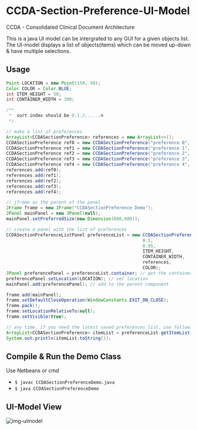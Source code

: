 # CCDA-Section-Preference-UI-Model

CCDA - Consolidated Clinical Document Architecture

This is a java UI model can be intergrated to any GUI for a given objects list. The UI-model displays a list of objects(items) which can be moved up-down & have multiple selections.


## Usage

```java
Point LOCATION = new Point(150, 50);
Color COLOR = Color.BLUE;
int ITEM_HEIGHT = 50;
int CONTAINER_WIDTH = 300;

/**
 *  sort index should be 0,1,2,....,n
 */

// make a list of preferences 
ArrayList<CCDASectionPreference> references = new ArrayList<>();
CCDASectionPreference ref0 = new CCDASectionPreference("preference 0", true, 0);
CCDASectionPreference ref1 = new CCDASectionPreference("preference 1", false, 1);
CCDASectionPreference ref2 = new CCDASectionPreference("preference 2", true, 2);
CCDASectionPreference ref3 = new CCDASectionPreference("preference 3", false, 3);
CCDASectionPreference ref4 = new CCDASectionPreference("preference 4", true, 4);
references.add(ref0);
references.add(ref1);
references.add(ref2);
references.add(ref3);
references.add(ref4);

// jframe as the parent of the panel
JFrame frame = new JFrame("CCDASectionPreference Demo");
JPanel mainPanel = new JPanel(null);
mainPanel.setPreferredSize(new Dimension(600,600));

// create a panel with the list of preferences
CCDASectionPreferenceListPanel preferenceList = new CCDASectionPreferenceListPanel(
                                                    0.1,
                                                    0.95,
                                                    ITEM_HEIGHT,
                                                    CONTAINER_WIDTH,
                                                    references,
                                                    COLOR);
JPanel preferencePanel = preferenceList.container; // get the container of the UI model
preferencePanel.setLocation(LOCATION); // set location
mainPanel.add(preferencePanel); // add to the parent component 

frame.add(mainPanel);
frame.setDefaultCloseOperation(WindowConstants.EXIT_ON_CLOSE);
frame.pack();
frame.setLocationRelativeTo(null);
frame.setVisible(true);

// any time, if you need the latest saved preferences list, use following method
ArrayList<CCDASectionPreference> itemList = preferenceList.getItemList();
System.out.println(itemList.toString());
```

## Compile & Run the Demo Class

Use Netbeans or cmd

  - `$ javac CCDASectionPreferenceDemo.java`
  - `$ java CCDASectionPreferenceDemo`

## UI-Model View

![img-uimodel](https://user-images.githubusercontent.com/34955038/62441961-d7bb2900-b773-11e9-8f5b-a340581e2572.PNG)
 
